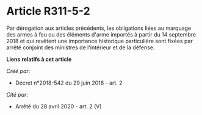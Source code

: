 # Article R311-5-2

Par dérogation aux articles précédents, les obligations liées au marquage des armes à feu ou des éléments d'arme importés à
partir du 14 septembre 2018 et qui revêtent une importance historique particulière sont fixées par arrêté conjoint des
ministres de l'intérieur et de la défense.

**Liens relatifs à cet article**

_Créé par_:

  - Décret n°2018-542 du 29 juin 2018 - art. 2

_Cité par_:

  - Arrêté du 28 avril 2020 - art. 2 (V)
